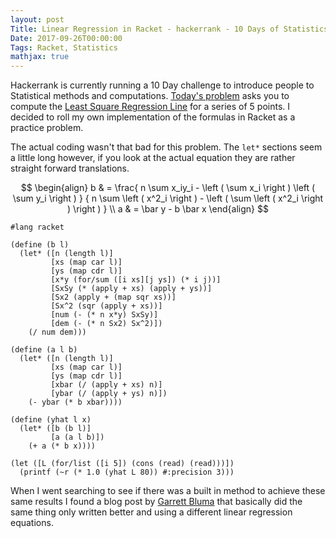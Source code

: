 ```yaml
---
layout: post
Title: Linear Regression in Racket - hackerrank - 10 Days of Statistics - Day 8
Date: 2017-09-26T00:00:00
Tags: Racket, Statistics
mathjax: true
---
```


Hackerrank is currently running a 10 Day challenge to introduce people to Statistical methods and computations. [Today's problem](https://www.hackerrank.com/challenges/s10-least-square-regression-line/problem) asks you to compute the [Least Square Regression Line](https://en.wikipedia.org/wiki/Linear_least_squares_(mathematics)) for a series of 5 points. I decided to roll my own implementation of the formulas in Racket as a practice problem.

The actual coding wasn't that bad for this problem. The `let*` sections seem a little long however, if you look at the actual equation they are rather straight forward translations.

$$
\begin{align}
b & = \frac{ n \sum x_iy_i - \left ( \sum x_i \right ) \left ( \sum y_i \right ) }
{ n \sum \left ( x^2_i \right ) - \left ( \sum \left ( x^2_i \right ) \right ) }
\\
a & = \bar y - b \bar x
\end{align}
$$

```racket
#lang racket

(define (b l)
  (let* ([n (length l)]
         [xs (map car l)]
         [ys (map cdr l)]
         [x*y (for/sum ([i xs][j ys]) (* i j))]
         [SxSy (* (apply + xs) (apply + ys))]
         [Sx2 (apply + (map sqr xs))]
         [Sx^2 (sqr (apply + xs))]
         [num (- (* n x*y) SxSy)]
         [dem (- (* n Sx2) Sx^2)])
    (/ num dem)))

(define (a l b)
  (let* ([n (length l)]
         [xs (map car l)]
         [ys (map cdr l)]
         [xbar (/ (apply + xs) n)]
         [ybar (/ (apply + ys) n)])
    (- ybar (* b xbar))))

(define (yhat l x)
  (let* ([b (b l)]
         [a (a l b)])
    (+ a (* b x))))

(let ([L (for/list ([i 5]) (cons (read) (read)))])
  (printf (~r (* 1.0 (yhat L 80)) #:precision 3)))
```

When I went searching to see if there was a built in method to achieve these same results I found a blog post by [Garrett Bluma](http://garrettbluma.com/post/110503535150/linear-regression-in-racket) that basically did the same thing only written better and using a different linear regression equations.
